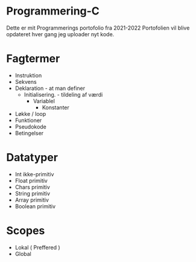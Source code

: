 # Programmering-C
 Dette er mit Programmerings portofolio fra 2021-2022
 Portofolien vil blive opdateret hver gang jeg uploader nyt kode.

# Fagtermer

- Instruktion
- Sekvens
- Deklaration - at man definer
    - Initialisering. - tildeling af værdi
        - Variablel
            - Konstanter
- Løkke / loop
- Funktioner
- Pseudokode
- Betingelser

# Datatyper

- Int ikke-primitiv
- Float primitiv
- Chars primitiv
- String primitiv
- Array primitiv
- Boolean primitiv

# Scopes
- Lokal ( Preffered )
- Global

